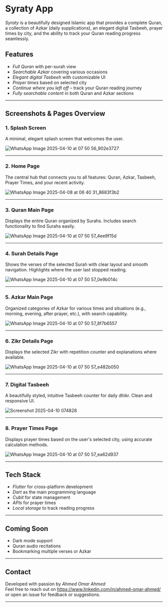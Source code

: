 # Syraty App

*Syraty* is a beautifully designed Islamic app that provides a complete Quran, a collection of Azkar (daily supplications), an elegant digital Tasbeeh, prayer times by city, and the ability to track your Quran reading progress seamlessly.

## Features

- *Full Quran* with per-surah view
- *Searchable Azkar* covering various occasions
- *Elegant digital Tasbeeh* with customizable UI
- *Prayer times* based on selected city
- *Continue where you left off* – track your Quran reading journey
- *Fully searchable content* in both Quran and Azkar sections

---

## Screenshots & Pages Overview

### 1. Splash Screen
A minimal, elegant splash screen that welcomes the user.

![WhatsApp Image 2025-04-10 at 07 50 56_902e3727](https://github.com/user-attachments/assets/aa954f07-b8c0-4c51-a8f8-a14396159505)


---

### 2. Home Page
The central hub that connects you to all features: Quran, Azkar, Tasbeeh, Prayer Times, and your recent activity.

![WhatsApp Image 2025-04-08 at 06 40 31_8683f3b2](https://github.com/user-attachments/assets/a0f834a4-eeb9-442e-8065-ea381ef26529)


---

### 3. Quran Main Page
Displays the entire Quran organized by Surahs. Includes search functionality to find Surahs easily.

![WhatsApp Image 2025-04-10 at 07 50 57_4ee9f15d](https://github.com/user-attachments/assets/9555453d-0cce-49bc-aab7-12a103c65b31)

---

### 4. Surah Details Page
Shows the verses of the selected Surah with clear layout and smooth navigation. Highlights where the user last stopped reading.

![WhatsApp Image 2025-04-10 at 07 50 57_0e9b014c](https://github.com/user-attachments/assets/1f757bc4-f2a0-4ee1-952a-f7c621047699)


---

### 5. Azkar Main Page
Organized categories of Azkar for various times and situations (e.g., morning, evening, after prayer, etc.), with search capability.


![WhatsApp Image 2025-04-10 at 07 50 57_8f7b6557](https://github.com/user-attachments/assets/5c6ea8e9-617e-4326-8786-aa1bf70b2006)

---

### 6. Zikr Details Page
Displays the selected Zikr with repetition counter and explanations where available.

![WhatsApp Image 2025-04-10 at 07 50 57_e482b050](https://github.com/user-attachments/assets/153f8f43-e43e-48bd-a23f-7504158c4a0c)


---

### 7. Digital Tasbeeh
A beautifully styled, intuitive Tasbeeh counter for daily dhikr. Clean and responsive UI.

![Screenshot 2025-04-10 074828](https://github.com/user-attachments/assets/2969fc06-77b1-4b33-a277-1c477bf39c3e)

---

### 8. Prayer Times Page
Displays prayer times based on the user's selected city, using accurate calculation methods.

![WhatsApp Image 2025-04-10 at 07 50 57_ea62d937](https://github.com/user-attachments/assets/b3b10286-dde9-4af0-8618-13d0773c100e)

---

## Tech Stack

- *Flutter* for cross-platform development
- *Dart* as the main programming language
- *Cubit* for state management
- *APIs* for prayer times
- *Local storage* to track reading progress

---

## Coming Soon
- Dark mode support
- Quran audio recitations
- Bookmarking multiple verses or Azkar

---

## Contact
Developed with passion by *Ahmed Omar Ahmed*  
Feel free to reach out on https://www.linkedin.com/in/ahmed-omar-ahmed/  or open an issue for feedback or suggestions.

---
